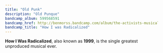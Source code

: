 ```yaml
---
title: "Old Punk"
description: "Old Punque"
bandcamp_album: 599568591
bandcamp_href: http://benmorss.bandcamp.com/album/the-activists-musical
bandcamp_title: "How I was Radicalized"
---
```


**How I Was Radicalized**, also known as **1999**, is the single greatest unproduced musical ever.
